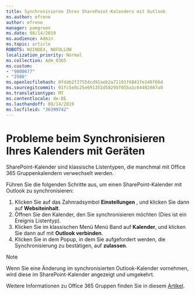 ```yaml
---
title: Synchronisieren Ihres SharePoint-Kalenders mit Outlook
ms.author: efrene
author: efrene
manager: pamgreen
ms.date: 08/14/2019
ms.audience: Admin
ms.topic: article
ROBOTS: NOINDEX, NOFOLLOW
localization_priority: Normal
ms.collection: Adm_O365
ms.custom:
- "9000677"
- "2586"
ms.openlocfilehash: 0fdab2f37554cd91aeb2a71101f6841fe148f66d
ms.sourcegitcommit: 01fc5e0c25e691351d58295f055a1c64402867a0
ms.translationtype: MT
ms.contentlocale: de-DE
ms.lasthandoff: 08/14/2019
ms.locfileid: "36399742"
---
```

# <a name="issues-synchronizing-your-calendar-to-devices"></a>Probleme beim Synchronisieren Ihres Kalenders mit Geräten

SharePoint-Kalender sind klassische Listentypen, die manchmal mit Office 365 Gruppenkalendern verwechselt werden.

Führen Sie die folgenden Schritte aus, um einen SharePoint-Kalender mit Outlook zu synchronisieren:

1. Klicken Sie auf das Zahnradsymbol **Einstellungen** , und klicken Sie dann auf **Websiteinhalt**.
2. Öffnen Sie den Kalender, den Sie synchronisieren möchten (Dies ist ein Ereignis Listentyp).
3. Klicken Sie im klassischen Menü Menü Band auf **Kalender**, und klicken Sie dann auf mit **Outlook verbinden**.
4. Klicken Sie in dem Popup, in dem Sie aufgefordert werden, die Synchronisierung zu bestätigen, auf **zulassen**.

>[!Note]
> Wenn Sie eine Änderung im synchronisierten Outlook-Kalender vornehmen, wird diese im SharePoint-Kalender angezeigt und umgekehrt.

Weitere Informationen zu Office 365 Gruppen finden Sie in diesem [Artikel](https://support.office.com/en-us/article/Learn-about-Office-365-groups-b565caa1-5c40-40ef-9915-60fdb2d97fa2).
